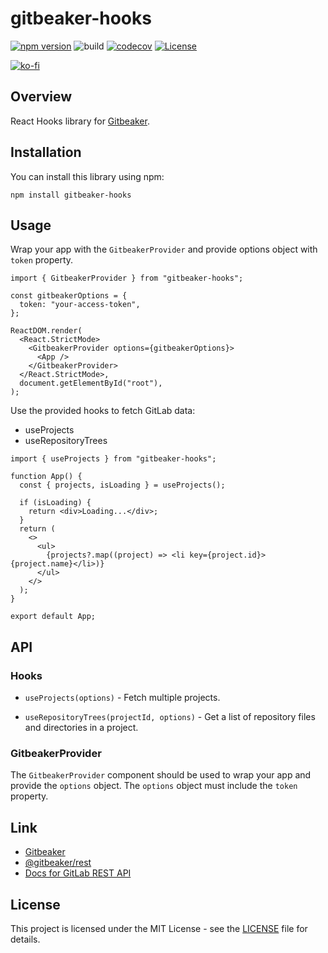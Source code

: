 # gitbeaker-hooks

[![npm version](https://badge.fury.io/js/gitbeaker-hooks.svg)](https://badge.fury.io/js/gitbeaker-hooks)
![build](https://github.com/ryohidaka/gitbeaker-hooks/workflows/Build/badge.svg)
[![codecov](https://codecov.io/gh/ryohidaka/gitbeaker-hooks/graph/badge.svg?token=RHP9TB2F51)](https://codecov.io/gh/ryohidaka/gitbeaker-hooks)
[![License](https://img.shields.io/badge/license-MIT-blue.svg)](https://opensource.org/licenses/MIT)

[![ko-fi](https://ko-fi.com/img/githubbutton_sm.svg)](https://ko-fi.com/B0B6TVH92)

## Overview

React Hooks library for [Gitbeaker](https://github.com/jdalrymple/gitbeaker).

## Installation

You can install this library using npm:

```shell
npm install gitbeaker-hooks
```

## Usage

Wrap your app with the `GitbeakerProvider` and provide options object with `token` property.

```tsx
import { GitbeakerProvider } from "gitbeaker-hooks";

const gitbeakerOptions = {
  token: "your-access-token",
};

ReactDOM.render(
  <React.StrictMode>
    <GitbeakerProvider options={gitbeakerOptions}>
      <App />
    </GitbeakerProvider>
  </React.StrictMode>,
  document.getElementById("root"),
);
```

Use the provided hooks to fetch GitLab data:

- useProjects
- useRepositoryTrees

```tsx
import { useProjects } from "gitbeaker-hooks";

function App() {
  const { projects, isLoading } = useProjects();

  if (isLoading) {
    return <div>Loading...</div>;
  }
  return (
    <>
      <ul>
        {projects?.map((project) => <li key={project.id}>{project.name}</li>)}
      </ul>
    </>
  );
}

export default App;
```

## API

### Hooks

- `useProjects(options)` - Fetch multiple projects.

- `useRepositoryTrees(projectId, options)` - Get a list of repository files and directories in a project.

### GitbeakerProvider

The `GitbeakerProvider` component should be used to wrap your app and provide the `options` object. The `options` object must include the `token` property.

## Link

- [Gitbeaker](https://github.com/jdalrymple/gitbeaker)
- [@gitbeaker/rest](https://www.npmjs.com/package/@gitbeaker/rest)
- [Docs for GitLab REST API](https://archives.docs.gitlab.com/16.4/ee/api/rest/)

## License

This project is licensed under the MIT License - see the [LICENSE](LICENSE) file for details.
